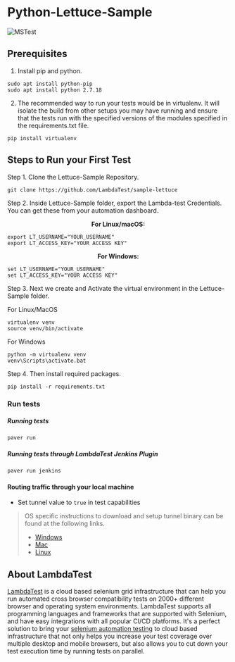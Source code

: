 # Python-Lettuce-Sample

![MSTest](https://opengraph.githubassets.com/897e9d2bff40eb38d71408ba159621baa306b905469b9f11d21ee73fcf6ef795/LambdaTest/sample-lettuce)

## Prerequisites

1. Install pip and python.

```
sudo apt install python-pip
sudo apt install python 2.7.18
```

2. The recommended way to run your tests would be in virtualenv. It will isolate the build from other setups you may have running and ensure that the tests run with the specified versions of the modules specified in the requirements.txt file.

```
pip install virtualenv
```

## Steps to Run your First Test

Step 1. Clone the Lettuce-Sample Repository.

```
git clone https://github.com/LambdaTest/sample-lettuce
```

Step 2. Inside Lettuce-Sample folder, export the Lambda-test Credentials. You can get these from your automation dashboard.

<p align="center">
   <b>For Linux/macOS:</b>
   
```
export LT_USERNAME="YOUR_USERNAME"
export LT_ACCESS_KEY="YOUR ACCESS KEY"
```

<p align="center">
   <b>For Windows:</b>
   
```
set LT_USERNAME="YOUR_USERNAME"
set LT_ACCESS_KEY="YOUR ACCESS KEY"
```

Step 3. Next we create and Activate the virtual environment in the Lettuce-Sample folder.

For Linux/MacOS
```
virtualenv venv
source venv/bin/activate
```

For Windows
```
python -m virtualenv venv
venv\Scripts\activate.bat
```

Step 4. Then install required packages.

```
pip install -r requirements.txt
```

### Run tests
##### Running tests
```bash
paver run 
```

##### Running tests through LambdaTest Jenkins Plugin
```bash
paver run jenkins
```

####  Routing traffic through your local machine
- Set tunnel value to `true` in test capabilities
> OS specific instructions to download and setup tunnel binary can be found at the following links.
>    - [Windows](https://www.lambdatest.com/support/docs/display/TD/Local+Testing+For+Windows)
>    - [Mac](https://www.lambdatest.com/support/docs/display/TD/Local+Testing+For+MacOS)
>    - [Linux](https://www.lambdatest.com/support/docs/display/TD/Local+Testing+For+Linux)

## About LambdaTest

[LambdaTest](https://www.lambdatest.com/) is a cloud based selenium grid infrastructure that can help you run automated cross browser compatibility tests on 2000+ different browser and operating system environments. LambdaTest supports all programming languages and frameworks that are supported with Selenium, and have easy integrations with all popular CI/CD platforms. It's a perfect solution to bring your [selenium automation testing](https://www.lambdatest.com/selenium-automation) to cloud based infrastructure that not only helps you increase your test coverage over multiple desktop and mobile browsers, but also allows you to cut down your test execution time by running tests on parallel.

